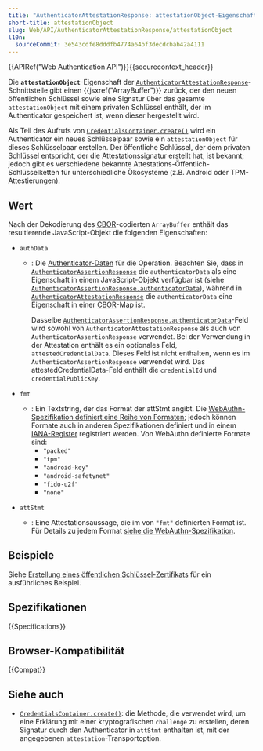 ```yaml
---
title: "AuthenticatorAttestationResponse: attestationObject-Eigenschaft"
short-title: attestationObject
slug: Web/API/AuthenticatorAttestationResponse/attestationObject
l10n:
  sourceCommit: 3e543cdfe8dddfb4774a64bf3decdcbab42a4111
---
```


{{APIRef("Web Authentication API")}}{{securecontext_header}}

Die **`attestationObject`**-Eigenschaft der [`AuthenticatorAttestationResponse`](/de/docs/Web/API/AuthenticatorAttestationResponse)-Schnittstelle gibt einen {{jsxref("ArrayBuffer")}} zurück, der den neuen öffentlichen Schlüssel sowie eine Signatur über das gesamte `attestationObject` mit einem privaten Schlüssel enthält, der im Authenticator gespeichert ist, wenn dieser hergestellt wird.

Als Teil des Aufrufs von [`CredentialsContainer.create()`](/de/docs/Web/API/CredentialsContainer/create) wird ein Authenticator ein neues Schlüsselpaar sowie ein `attestationObject` für dieses Schlüsselpaar erstellen. Der öffentliche Schlüssel, der dem privaten Schlüssel entspricht, der die Attestationssignatur erstellt hat, ist bekannt; jedoch gibt es verschiedene bekannte Attestations-Öffentlich-Schlüsselketten für unterschiedliche Ökosysteme (z.B. Android oder TPM-Attestierungen).

## Wert

Nach der Dekodierung des [CBOR](https://datatracker.ietf.org/doc/html/rfc8949)-codierten `ArrayBuffer` enthält das resultierende JavaScript-Objekt die folgenden Eigenschaften:

- `authData`

  - : Die [Authenticator-Daten](/de/docs/Web/API/Web_Authentication_API/Authenticator_data) für die Operation. Beachten Sie, dass in [`AuthenticatorAssertionResponse`](/de/docs/Web/API/AuthenticatorAssertionResponse) die `authenticatorData` als eine Eigenschaft in einem JavaScript-Objekt verfügbar ist (siehe [`AuthenticatorAssertionResponse.authenticatorData`](/de/docs/Web/API/AuthenticatorAssertionResponse/authenticatorData)), während in [`AuthenticatorAttestationResponse`](/de/docs/Web/API/AuthenticatorAttestationResponse) die `authenticatorData` eine Eigenschaft in einer [CBOR](https://datatracker.ietf.org/doc/html/rfc8949)-Map ist.

    Dasselbe [`AuthenticatorAssertionResponse.authenticatorData`](/de/docs/Web/API/AuthenticatorAssertionResponse/authenticatorData)-Feld wird sowohl von `AuthenticatorAttestationResponse` als auch von `AuthenticatorAssertionResponse` verwendet. Bei der Verwendung in der Attestation enthält es ein optionales Feld, `attestedCredentialData`. Dieses Feld ist nicht enthalten, wenn es im `AuthenticatorAssertionResponse` verwendet wird. Das attestedCredentialData-Feld enthält die `credentialId` und `credentialPublicKey`.

- `fmt`

  - : Ein Textstring, der das Format der attStmt angibt. Die [WebAuthn-Spezifikation definiert eine Reihe von Formaten](https://w3c.github.io/webauthn/#sctn-defined-attestation-formats); jedoch können Formate auch in anderen Spezifikationen definiert und in einem [IANA-Register](https://w3c.github.io/webauthn/#sctn-att-fmt-reg) registriert werden. Von WebAuthn definierte Formate sind:
    - `"packed"`
    - `"tpm"`
    - `"android-key"`
    - `"android-safetynet"`
    - `"fido-u2f"`
    - `"none"`

- `attStmt`
  - : Eine Attestationsaussage, die im von `"fmt"` definierten Format ist. Für Details zu jedem Format [siehe die WebAuthn-Spezifikation](https://w3c.github.io/webauthn/#sctn-defined-attestation-formats).

## Beispiele

Siehe [Erstellung eines öffentlichen Schlüssel-Zertifikats](/de/docs/Web/API/CredentialsContainer/create#creating_a_public_key_credential) für ein ausführliches Beispiel.

## Spezifikationen

{{Specifications}}

## Browser-Kompatibilität

{{Compat}}

## Siehe auch

- [`CredentialsContainer.create()`](/de/docs/Web/API/CredentialsContainer/create): die Methode, die verwendet wird, um eine Erklärung mit einer kryptografischen `challenge` zu erstellen, deren Signatur durch den Authenticator in `attStmt` enthalten ist, mit der angegebenen `attestation`-Transportoption.
